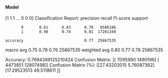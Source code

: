 #### Model
[1 1 1 ... 0 0 0]
Classification Report:
              precision    recall  f1-score   support

           0       0.61      0.83      0.70   8586186
           1       0.90      0.74      0.81  17281349

    accuracy                           0.77  25867535
   macro avg       0.75      0.78      0.76  25867535
weighted avg       0.80      0.77      0.78  25867535

Accuracy: 0.7694389125210424
Confusion Matrix:
[[ 7095990  1490196]
 [ 4473851 12807498]]
Confusion Matrix (%):
[[27.43203015  5.76087362]
 [17.29523513 49.5118611 ]]
